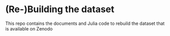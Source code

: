 # (Re-)Building the dataset

This repo contains the documents and Julia code to rebuild the dataset that is available on Zenodo
